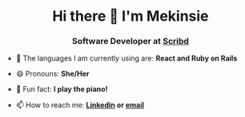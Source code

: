 <h1 align="center">Hi there 👋 I'm Mekinsie</h1>
<h3 align="center">Software Developer at <a href="https://www.scribd.com/">Scribd</a></h3> 

<!--
**mekinsie/mekinsie** is a ✨ _special_ ✨ repository because its `README.md` (this file) appears on your GitHub profile.
- 👯 I’m looking to collaborate on ... 
- 🤔 I’m looking for help with ...
- 💬 Ask me about ... ⚡ 
-->
<!-- - 🔭 I’m currently working on: **a React <a href="https://github.com/mekinsie/sleep-habits">project</a> that allows users to track their sleep habits.**  -->

- 🌱 The languages I am currently using are: **React and Ruby on Rails** 

- 😄 Pronouns: **She/Her**

- 🎹 Fun fact: **I play the piano!** 

- 📫 How to reach me: **<a href="https://www.linkedin.com/in/mekinsie/" target="_blank">Linkedin</a> or <a href="mailto:mekinsie.aja@gmail.com" target="_blank">email</a></li>**
